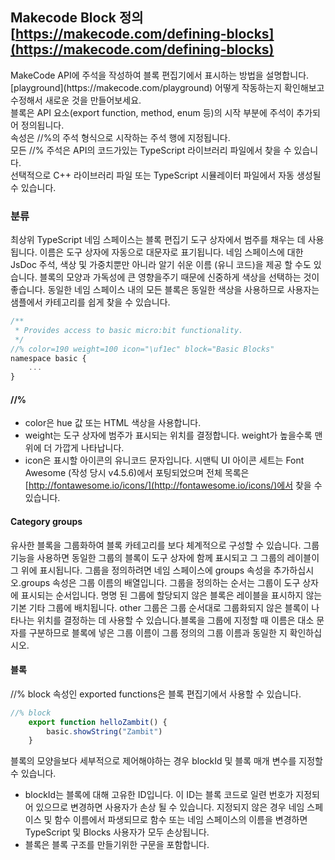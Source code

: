 ## Makecode Block 정의 [https://makecode.com/defining-blocks](https://makecode.com/defining-blocks)
<p>
 MakeCode API에 주석을 작성하여 블록 편집기에서 표시하는 방법을 설명합니다.<br>
 [playground](https://makecode.com/playground) 어떻게 작동하는지 확인해보고 수정해서 새로운 것을 만들어보세요.<br>
 블록은 API 요소(export function, method, enum 등)의 시작 부분에 주석이 추가되어 정의됩니다.<br>
 속성은 //%의 주석 형식으로 시작하는 주석 행에 지정됩니다. <br>
 모든 //% 주석은 API의 코드가있는 TypeScript 라이브러리 파일에서 찾을 수 있습니다.<br>
 선택적으로 C++ 라이브러리 파일 또는 TypeScript 시뮬레이터 파일에서 자동 생성될 수 있습니다.
</p>

### 분류
최상위 TypeScript 네임 스페이스는 블록 편집기 도구 상자에서 범주를 채우는 데 사용됩니다. 이름은 도구 상자에 자동으로 대문자로 표기됩니다. 네임 스페이스에 대한 JsDoc 주석, 색상 및 가중치뿐만 아니라 알기 쉬운 이름 (유니 코드)을 제공 할 수도 있습니다. 블록의 모양과 가독성에 큰 영향을주기 때문에 신중하게 색상을 선택하는 것이 좋습니다. 동일한 네임 스페이스 내의 모든 블록은 동일한 색상을 사용하므로 사용자는 샘플에서 카테고리를 쉽게 찾을 수 있습니다.

```javascript
/**
 * Provides access to basic micro:bit functionality.
 */
//% color=190 weight=100 icon="\uf1ec" block="Basic Blocks"
namespace basic {
    ...
}
```
#### //% 
* color은 hue 값 또는 HTML 색상을 사용합니다.
* weight는 도구 상자에 범주가 표시되는 위치를 결정합니다. weight가 높을수록 맨 위에 더 가깝게 나타납니다. 
* icon은 표시할 아이콘의 유니코드 문자입니다. 시맨틱 UI 아이콘 세트는 Font Awesome (작성 당시 v4.5.6)에서 포팅되었으며 전체 목록은 [http://fontawesome.io/icons/](http://fontawesome.io/icons/)에서 찾을 수 있습니다.


#### Category groups
유사한 블록을 그룹화하여 블록 카테고리를 보다 체계적으로 구성할 수 있습니다. 그룹 기능을 사용하면 동일한 그룹의 블록이 도구 상자에 함께 표시되고 그 그룹의 레이블이 그 위에 표시됩니다. 그룹을 정의하려면 네임 스페이스에 groups 속성을 추가하십시오.groups 속성은 그룹 이름의 배열입니다. 그룹을 정의하는 순서는 그룹이 도구 상자에 표시되는 순서입니다. 명명 된 그룹에 할당되지 않은 블록은 레이블을 표시하지 않는 기본 기타 그룹에 배치됩니다. 
other 그룹은 그룹 순서대로 그룹화되지 않은 블록이 나타나는 위치를 결정하는 데 사용할 수 있습니다.블록을 그룹에 지정할 때 이름은 대소 문자를 구분하므로 블록에 넣은 그룹 이름이 그룹 정의의 그룹 이름과 동일한 지 확인하십시오.

#### 블록
//% block 속성인 exported functions은 블록 편집기에서 사용할 수 있습니다. 
```javascript
//% block
    export function helloZambit() {
        basic.showString("Zambit")
    }
```
블록의 모양을보다 세부적으로 제어해야하는 경우 blockId 및 블록 매개 변수를 지정할 수 있습니다.

* blockId는 블록에 대해 고유한 ID입니다. 이 ID는 블록 코드로 일련 번호가 지정되어 있으므로 변경하면 사용자가 손상 될 수 있습니다. 지정되지 않은 경우 네임 스페이스 및 함수 이름에서 파생되므로 함수 또는 네임 스페이스의 이름을 변경하면 TypeScript 및 Blocks 사용자가 모두 손상됩니다. 
* 블록은 블록 구조를 만들기위한 구문을 포함합니다.
